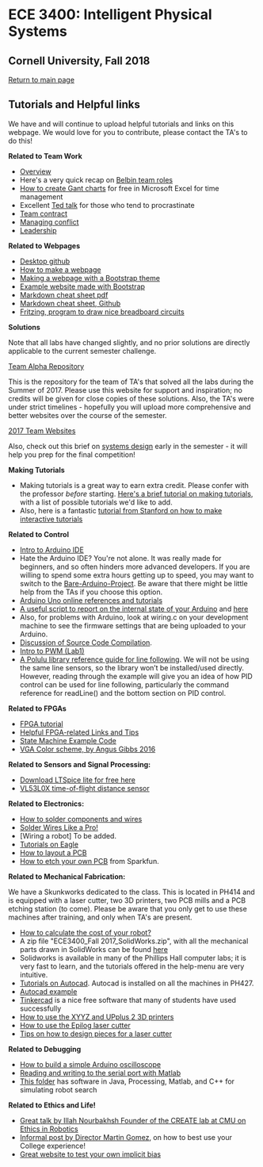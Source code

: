 # ECE 3400: Intelligent Physical Systems
## Cornell University, Fall 2018

[Return to main page](https://cei-lab.github.io/ece3400-2018/)

## Tutorials and Helpful links

We have and will continue to upload helpful tutorials and links on this webpage. We would love for you to contribute, please contact the TA's to do this!

**Related to Team Work**
* [Overview](../Teamwork/readme.md)
* Here's a very quick recap on [Belbin team roles](https://www.youtube.com/watch?v=-efhOLVgEvM)
* [How to create Gant charts](https://www.smartsheet.com/blog/gantt-chart-excel01) for free in Microsoft Excel for time management
* Excellent [Ted talk](https://www.ted.com/talks/tim_urban_inside_the_mind_of_a_master_procrastinator/transcript?language=en) for those who tend to procrastinate
* [Team contract](../Teamwork/Team_Contract.md)
* [Managing conflict](https://cei-lab.github.io/ece3400-2017/Teamwork/Managing_conflict_Chapter_7.pdf)
* [Leadership](https://cei-lab.github.io/ece3400-2017/Teamwork/Leadership.html)

**Related to Webpages**

* [Desktop github](https://desktop.github.com/)
* [How to make a webpage](https://cei-lab.github.io/ece3400-2017/tutorials/webpages/webpages.html)
* [Making a webpage with a Bootstrap theme](https://cei-lab.github.io/ece3400-2017/tutorials/Bootstrap/bootstrap.html)
* [Example website made with Bootstrap](https://danielkim802.github.io/)
* [Markdown cheat sheet pdf](https://guides.github.com/pdfs/markdown-cheatsheet-online.pdf)
* [Markdown cheat sheet, Github](https://github.com/adam-p/markdown-here/wiki/Markdown-Cheatsheet)
* [Fritzing, program to draw nice breadboard circuits](http://fritzing.org/download/?donation=0)

**Solutions**

Note that all labs have changed slightly, and no prior solutions are directly applicable to the current semester challenge.

[Team Alpha Repository](https://cei-lab.github.io/ECE3400-2017-teamAlpha/)

This is the repository for the team of TA's that solved all the labs during the Summer of 2017. Please use this website for support and inspiration; no credits will be given for close copies of these solutions. Also, the TA's were under strict timelines - hopefully you will upload more comprehensive and better websites over the course of the semester.

[2017 Team Websites](https://cei-lab.github.io/ece3400-2017/teams.html)

Also, check out this brief on [systems design](./Systems_design.md) early in the semester - it will help you prep for the final competition!

**Making Tutorials**

* Making tutorials is a great way to earn extra credit. Please confer with the professor _before_ starting. [Here's a brief tutorial on making tutorials](https://cei-lab.github.io/ece3400-2017/tutorials/tutorials.html), with a list of possible tutorials we'd like to add.
* Also, here is a fantastic [tutorial from Stanford on how to make interactive tutorials](http://www.redblobgames.com/making-of/line-drawing/)

**Related to Control**

* [Intro to Arduino IDE](https://cei-lab.github.io/ece3400-2017/tutorials/Arduino/Arduino_Intro.html)
* Hate the Arduino IDE? You're not alone. It was really made for beginners, and so often hinders more advanced developers. If you are willing to spend some extra hours getting up to speed, you may want to switch to the [Bare-Arduino-Project](https://github.com/ladislas/Bare-Arduino-Project). Be aware that there might be little help from the TAs if you choose this option.
* [Arduino Uno online references and tutorials](https://www.arduino.cc/en/Reference/HomePage)
* [A useful script to report on the internal state of your Arduino](https://playground.arduino.cc/Main/ShowInfo) and [here](https://playground.arduino.cc/Main/ShowInfo?action=sourceblock&num=1)
* Also, for problems with Arduino, look at wiring.c on your development machine to see the firmware settings that are being uploaded to your Arduino.
* [Discussion of Source Code Compilation](https://github.com/arduino/Arduino/wiki/Build-Process).
* [Intro to PWM (Lab1)](https://cei-lab.github.io/ece3400-2017/tutorials/PWM/PWM.html)
* [A Polulu library reference guide for line following](https://www.pololu.com/docs/0J19/3). We will not be using the same line sensors, so the library won’t be installed/used directly. However, reading through the example will give you an idea of how PID control can be used for line following, particularly the command reference for readLine() and the bottom section on PID control.

**Related to FPGAs**
* [FPGA tutorial](https://cei-lab.github.io/ece3400-2017/tutorials/FPGA/)
* [Helpful FPGA-related Links and Tips](./FPGA_resources.md)
* [State Machine Example Code](https://cei-lab.github.io/ece3400-2017/tutorials/Arduino/EmbeddedControlsDemo.ino)
* [VGA Color scheme, by Angus Gibbs 2016](.https://cei-lab.github.io/ece3400-2017/tutorials/FPGA/colors_html.html)

**Related to Sensors and Signal Processing:**

* [Download LTSpice lite for free here](http://www.linear.com/solutions/ltspice)
* [VL53L0X time-of-flight distance sensor](https://cei-lab.github.io/ece3400-2017/tutorials/sensors/VL53L0X.html)

**Related to Electronics:**

* [How to solder components and wires](https://cei-lab.github.io/ece3400-2017/tutorials/Soldering/Soldering_Tutorial.html)
* [Solder Wires Like a Pro!](https://youtu.be/vL4DuoKGquk)
* [Wiring a robot] To be added.
* [Tutorials on Eagle](https://cei-lab.github.io/ece3400-2017/tutorials/Eagle/Eagle_Tutorial.html)
* [How to layout a PCB](https://cei-lab.github.io/ece3400-2017/tutorials/PCB/)
* [How to etch your own PCB](https://www.sparkfun.com/news/2116?_ga=2.203306769.1650204894.1508633871-2087463493.1502106414) from Sparkfun.

**Related to Mechanical Fabrication:**

We have a Skunkworks dedicated to the class. This is located in PH414 and is equipped with a laser cutter, two 3D printers, two PCB mills and a PCB etching station (to come). Please be aware that you only get to use these machines after training, and only when TA's are present.

* [How to calculate the cost of your robot?](Cost.md)
* A zip file "ECE3400_Fall 2017_SolidWorks.zip", with all the mechanical parts drawn in SolidWorks can be found [here](https://github.com/CEI-lab/ece3400-2017/blob/master/docs/ECE3400_Fall%202017_SolidWorks.zip)
* Solidworks is available in many of the Phillips Hall computer labs; it is very fast to learn, and the tutorials offered in the help-menu are very intuitive.
* [Tutorials on Autocad](https://cei-lab.github.io/ece3400-2017/tutorials/Autocad/AutoCAD_Tutorial.html). Autocad is installed on all the machines in PH427.
* [Autocad example](https://cei-lab.github.io/ece3400-2017/tutorials/Autocad/Wheel_Demo.html)
* [Tinkercad](https://www.tinkercad.com/) is a nice free software that many of students have used successfully
* [How to use the XYYZ and UPplus 2 3D printers](https://cei-lab.github.io/ece3400-2017/tutorials/3Dprinting/3D_Printing_Tutorial.html)
* [How to use the Epilog laser cutter](https://cei-lab.github.io/ece3400-2017/tutorials/LaserCutter/Laser_Cutting_Tutorial.html)
* [Tips on how to design pieces for a laser cutter](https://cei-lab.github.io/ece3400-2017/tutorials/LaserCutter/Design_for_laser_cutters.html)

**Related to Debugging**

* [How to build a simple Arduino oscilloscope](https://www.build-electronic-circuits.com/arduino-oscilloscope/)
* [Reading and writing to the serial port with Matlab](https://www.mathworks.com/help/matlab/matlab_external/writing-and-reading-data.html)
* [This folder](../../docs/simulation/) has software in Java, Processing, Matlab, and C++ for simulating robot search

**Related to Ethics and Life!**

* [Great talk by Illah Nourbakhsh Founder of the CREATE lab at CMU on Ethics in Robotics](https://www.youtube.com/watch?v=giKT8PkCCv4)
* [Informal post by Director Martin Gomez](https://cei-lab.github.io/ece3400-2017/tutorials/Life/FB_MartinGomez), on how to best use your College experience!
* [Great website to test your own implicit bias](https://implicit.harvard.edu/implicit/takeatest.html)
